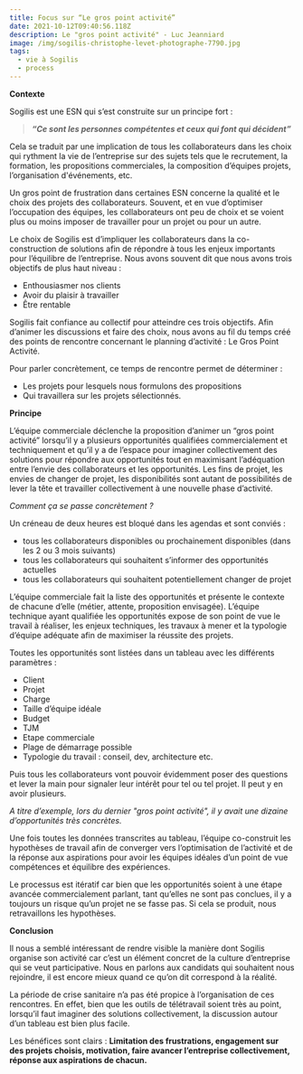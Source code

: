 ```yaml
---
title: Focus sur “Le gros point activité”
date: 2021-10-12T09:40:56.118Z
description: Le "gros point activité" - Luc Jeanniard
image: /img/sogilis-christophe-levet-photographe-7790.jpg
tags:
  - vie à Sogilis
  - process
---
```

**Contexte**

Sogilis est une ESN qui s’est construite sur un principe fort : 

> ***“Ce sont les personnes compétentes et ceux qui font qui décident”***

Cela se traduit par une implication de tous les collaborateurs dans les choix qui rythment la vie de l’entreprise sur des sujets tels que le recrutement, la formation, les propositions commerciales, la composition d’équipes projets, l’organisation d'événements, etc.

Un gros point de frustration dans certaines ESN concerne la qualité et le choix des projets des collaborateurs. Souvent, et en vue d’optimiser l’occupation des équipes, les collaborateurs ont peu de choix et se voient plus ou moins imposer de travailler pour un projet ou pour un autre. 

Le choix de Sogilis est d’impliquer les collaborateurs dans la co-construction de solutions afin de répondre à tous les enjeux importants pour l’équilibre de l’entreprise. Nous avons souvent dit que nous avons trois objectifs de plus haut niveau :

* Enthousiasmer nos clients
* Avoir du plaisir à travailler
* Être rentable

Sogilis fait confiance au collectif pour atteindre ces trois objectifs. Afin d’animer les discussions et faire des choix, nous avons au fil du temps créé des points de rencontre concernant le planning d’activité : Le Gros Point Activité.

Pour parler concrètement, ce temps de rencontre permet de déterminer : 

* Les projets pour lesquels nous formulons des propositions
* Qui travaillera sur les projets sélectionnés. 

**Principe**

L’équipe commerciale déclenche la proposition d’animer un “gros point activité” lorsqu’il y a plusieurs opportunités qualifiées commercialement et techniquement et qu’il y a de l’espace pour imaginer collectivement des solutions pour répondre aux opportunités tout en maximisant l’adéquation entre l’envie des collaborateurs et les opportunités. Les fins de projet, les envies de changer de projet, les disponibilités sont autant de possibilités de lever la tête et travailler collectivement à une nouvelle phase d’activité. 

*Comment ça se passe concrètement ?*

Un créneau de deux heures est bloqué dans les agendas et sont conviés :

* tous les collaborateurs disponibles ou prochainement disponibles (dans les 2 ou 3 mois suivants)
* tous les collaborateurs qui souhaitent s’informer des opportunités actuelles
* tous les collaborateurs qui souhaitent potentiellement changer de projet

L’équipe commerciale fait la liste des opportunités et présente le contexte de chacune d’elle (métier, attente, proposition envisagée). L’équipe technique ayant qualifiée les opportunités expose de son point de vue le travail à réaliser, les enjeux techniques, les travaux à mener et la typologie d’équipe adéquate afin de maximiser la réussite des projets. 

Toutes les opportunités sont listées dans un tableau avec les différents paramètres :

* Client
* Projet
* Charge
* Taille d’équipe idéale
* Budget
* TJM
* Etape commerciale
* Plage de démarrage possible
* Typologie du travail : conseil, dev, architecture etc. 

Puis tous les collaborateurs vont pouvoir évidemment poser des questions et lever la main pour signaler leur intérêt pour tel ou tel projet. Il peut y en avoir plusieurs. 

*A titre d’exemple, lors du dernier "gros point activité", il y avait une dizaine d’opportunités très concrètes.* 

Une fois toutes les données transcrites au tableau, l’équipe co-construit les hypothèses de travail afin de converger vers l’optimisation de l’activité et de la réponse aux aspirations pour avoir les équipes idéales d’un point de vue compétences et équilibre des expériences. 

Le processus est itératif car bien que les opportunités soient à une étape avancée commercialement parlant, tant qu’elles ne sont pas conclues, il y a toujours un risque qu’un projet ne se fasse pas. Si cela se produit, nous retravaillons les hypothèses. 

**Conclusion**

Il nous a semblé intéressant de rendre visible la manière dont Sogilis organise son activité car c’est un élément concret de la culture d’entreprise qui se veut participative. Nous en parlons aux candidats qui souhaitent nous rejoindre, il est encore mieux quand ce qu’on dit correspond à la réalité. 

La période de crise sanitaire n’a pas été propice à l’organisation de ces rencontres. En effet, bien que les outils de télétravail soient très au point, lorsqu’il faut imaginer des solutions collectivement, la discussion autour d’un tableau est bien plus facile. 

Les bénéfices sont clairs : **Limitation des frustrations, engagement sur des projets choisis, motivation, faire avancer l’entreprise collectivement, réponse aux aspirations de chacun.**
